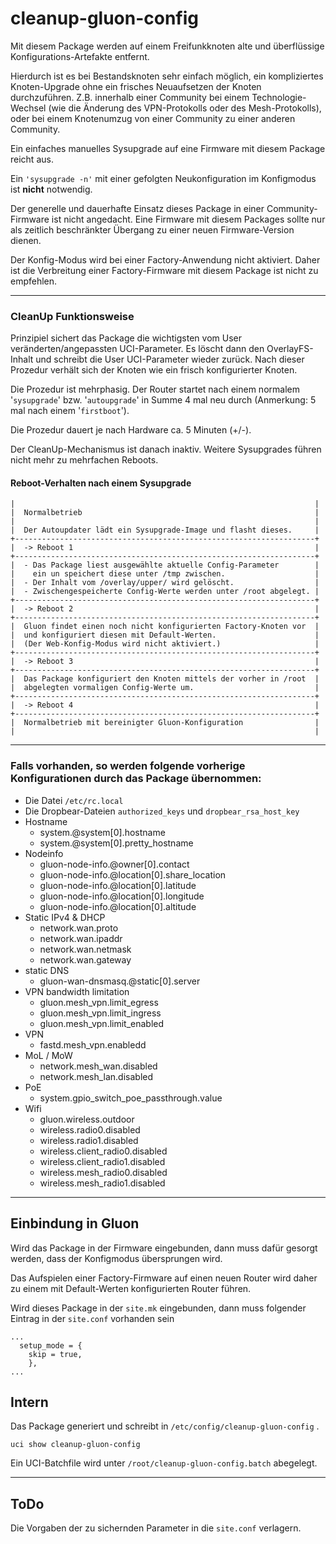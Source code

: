 # cleanup-gluon-config

Mit diesem Package werden auf einem Freifunkknoten alte und überflüssige Konfigurations-Artefakte entfernt. 

Hierdurch ist es bei Bestandsknoten sehr einfach möglich, ein kompliziertes Knoten-Upgrade ohne ein frisches Neuaufsetzen der Knoten durchzuführen. Z.B. innerhalb einer Community bei einem Technologie-Wechsel (wie die Änderung des VPN-Protokolls oder des Mesh-Protokolls), oder bei einem Knotenumzug von einer Community zu einer anderen Community.

Ein einfaches manuelles Sysupgrade auf eine Firmware mit diesem Package reicht aus.

Ein `'sysupgrade -n'` mit einer gefolgten Neukonfiguration im Konfigmodus ist **nicht** notwendig.

Der generelle und dauerhafte Einsatz dieses Package in einer Community-Firmware ist nicht angedacht. Eine Firmware mit diesem Packages sollte nur als zeitlich beschränkter Übergang zu einer neuen Firmware-Version dienen. 

Der Konfig-Modus wird bei einer Factory-Anwendung nicht aktiviert. Daher ist die Verbreitung einer Factory-Firmware mit diesem Package ist nicht zu empfehlen. 

---

### CleanUp Funktionsweise

Prinzipiel sichert das Package die wichtigsten vom User veränderten/angepassten UCI-Parameter. Es löscht dann den OverlayFS-Inhalt und schreibt die User UCI-Parameter wieder zurück. Nach dieser Prozedur verhält sich der Knoten wie ein frisch konfigurierter Knoten.

Die Prozedur ist mehrphasig. Der Router startet nach einem normalem '`sysupgrade`' bzw. '`autoupgrade`' in Summe 4 mal neu durch (Anmerkung: 5 mal nach einem '`firstboot`').  

Die Prozedur dauert je nach Hardware ca. 5 Minuten (+/-).

Der CleanUp-Mechanismus ist danach inaktiv. Weitere Sysupgrades führen nicht mehr zu mehrfachen Reboots. 

#### Reboot-Verhalten nach einem Sysupgrade

```
|                                                                   |
|  Normalbetrieb                                                    |
|                                                                   |
|  Der Autoupdater lädt ein Sysupgrade-Image und flasht dieses.     |
+-------------------------------------------------------------------+
|  -> Reboot 1                                                      |
+-------------------------------------------------------------------+
|  - Das Package liest ausgewählte aktuelle Config-Parameter        |
|    ein un speichert diese unter /tmp zwischen.                    |
|  - Der Inhalt vom /overlay/upper/ wird gelöscht.                  |
|  - Zwischengespeicherte Config-Werte werden unter /root abgelegt. |
+-------------------------------------------------------------------+
|  -> Reboot 2                                                      |
+-------------------------------------------------------------------+
|  Gluon findet einen noch nicht konfigurierten Factory-Knoten vor  |
|  und konfiguriert diesen mit Default-Werten.                      |
|  (Der Web-Konfig-Modus wird nicht aktiviert.)                     |
+-------------------------------------------------------------------+
|  -> Reboot 3                                                      |
+-------------------------------------------------------------------+
|  Das Package konfiguriert den Knoten mittels der vorher in /root  |
|  abgelegten vormaligen Config-Werte um.                           |
+-------------------------------------------------------------------+
|  -> Reboot 4                                                      |
+-------------------------------------------------------------------+
|  Normalbetrieb mit bereinigter Gluon-Konfiguration                |
|                                                                   |
```

---

### Falls vorhanden, so werden folgende vorherige Konfigurationen durch das Package übernommen:
  
  - Die Datei `/etc/rc.local`
  - Die Dropbear-Dateien `authorized_keys` und `dropbear_rsa_host_key`
  - Hostname
    - system.@system[0].hostname
    - system.@system[0].pretty_hostname
  - Nodeinfo
    - gluon-node-info.@owner[0].contact
    - gluon-node-info.@location[0].share_location
    - gluon-node-info.@location[0].latitude
    - gluon-node-info.@location[0].longitude
    - gluon-node-info.@location[0].altitude
  - Static IPv4 & DHCP
    - network.wan.proto
    - network.wan.ipaddr
    - network.wan.netmask
    - network.wan.gateway
  - static DNS
    - gluon-wan-dnsmasq.@static[0].server
  - VPN bandwidth limitation
    - gluon.mesh_vpn.limit_egress
    - gluon.mesh_vpn.limit_ingress
    - gluon.mesh_vpn.limit_enabled
  - VPN
    - fastd.mesh_vpn.enabledd
  - MoL / MoW
    - network.mesh_wan.disabled
    - network.mesh_lan.disabled
  - PoE
    - system.gpio_switch_poe_passthrough.value
  - Wifi
    - gluon.wireless.outdoor
    - wireless.radio0.disabled
    - wireless.radio1.disabled
    - wireless.client_radio0.disabled
    - wireless.client_radio1.disabled
    - wireless.mesh_radio0.disabled
    - wireless.mesh_radio1.disabled

---

## Einbindung in Gluon
Wird das Package in der Firmware eingebunden, dann muss dafür gesorgt werden, dass der Konfigmodus übersprungen wird. 

Das Aufspielen einer Factory-Firmware auf einen neuen Router wird daher zu einem mit Default-Werten konfigurierten Router führen. 

Wird dieses Package in der `site.mk` eingebunden, dann muss folgender Eintrag in der `site.conf` vorhanden sein

```
...
  setup_mode = {
    skip = true,
    },
...
```

## Intern
Das Package generiert und schreibt in `/etc/config/cleanup-gluon-config` .

```
uci show cleanup-gluon-config 
```

Ein UCI-Batchfile wird unter `/root/cleanup-gluon-config.batch` abegelegt.

---

## ToDo
Die Vorgaben der zu sichernden Parameter in die `site.conf` verlagern.
